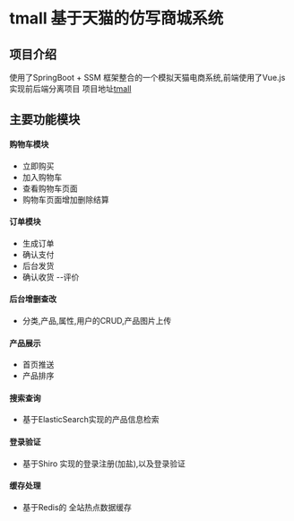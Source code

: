 # tmall 基于天猫的仿写商城系统
## 项目介绍
使用了SpringBoot + SSM 框架整合的一个模拟天猫电商系统,前端使用了Vue.js实现前后端分离项目
项目地址[tmall](http://106.13.178.79 "tmall")
## 主要功能模块
#### 购物车模块
- 立即购买
- 加入购物车
- 查看购物车页面
- 购物车页面增加删除结算

#### 订单模块
- 生成订单
- 确认支付
- 后台发货
- 确认收货
--评价

#### 后台增删查改
- 分类,产品,属性,用户的CRUD,产品图片上传

#### 产品展示
- 首页推送
- 产品排序

#### 搜索查询
- 基于ElasticSearch实现的产品信息检索

#### 登录验证
- 基于Shiro 实现的登录注册(加盐),以及登录验证

#### 缓存处理
- 基于Redis的 全站热点数据缓存
